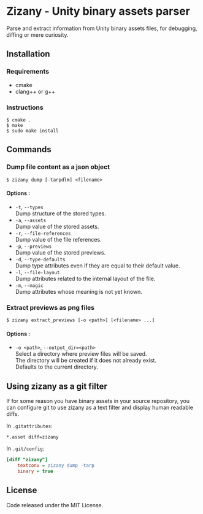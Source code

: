 # Zizany - Unity binary assets parser

Parse and extract information from Unity binary assets files, for debugging, diffing or mere curiosity.

## Installation

### Requirements

 - cmake
 - clang++ or g++

### Instructions

```shellsession
$ cmake .
$ make
$ sudo make install
```

## Commands

### Dump file content as a json object

```shellsession
$ zizany dump [-tarpdlm] <filename>
```

#### Options :
 - `-t`, `--types`  
     Dump structure of the stored types.
 - `-a`, `--assets`  
     Dump value of the stored assets.
 - `-r`, `--file-references`  
     Dump value of the file references.
 - `-p`, `--previews`  
     Dump value of the stored previews.
 - `-d`, `--type-defaults`  
     Dump type attributes even if they are equal to their default value.
 - `-l`, `--file-layout`  
     Dump attributes related to the internal layout of the file.
 - `-m`, `--magic`  
     Dump attributes whose meaning is not yet known.
### Extract previews as png files

```shellsession
$ zizany extract_previews [-o <path>] [<filename> ...]
```

#### Options :
 - `-o <path>`, `--output_dir=<path>`  
     Select a directory where preview files will be saved.  
     The directory will be created if it does not already exist.  
     Defaults to the current directory.

## Using zizany as a git filter

If for some reason you have binary assets in your source repository,
you can configure git to use zizany as a text filter and display human readable diffs.

In `.gitattributes`:

```gitattributes
*.asset diff=zizany
```

In `.git/config`:

```ini
[diff "zizany"]
    textconv = zizany dump -tarp
    binary = true
```

## License

Code released under the MIT License.
